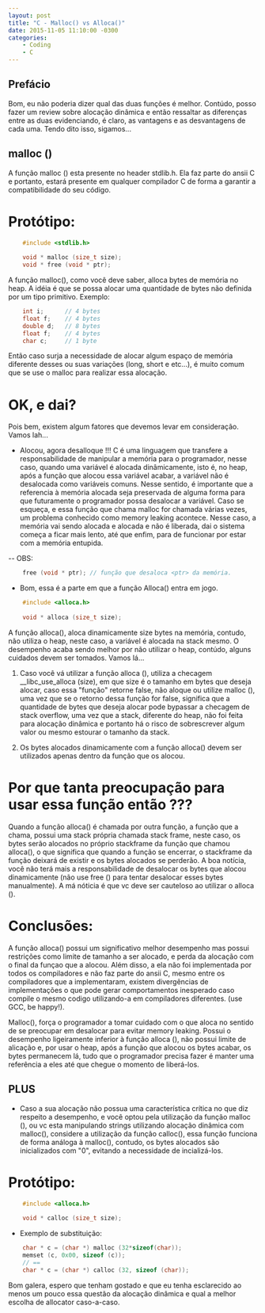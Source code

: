 ```yaml
---
layout: post
title: "C - Malloc() vs Alloca()"
date: 2015-11-05 11:10:00 -0300
categories:
    - Coding
    - C
---
```


## Prefácio

Bom, eu não poderia dizer qual das duas funções é melhor. Contúdo, posso fazer um review sobre 
alocação dinâmica e então ressaltar as diferenças entre as duas evidenciando, é claro, as vantagens
e as desvantagens de cada uma. Tendo dito isso, sigamos...

## malloc ()

A função malloc () esta presente no header stdlib.h. Ela faz parte do ansii C e portanto, estará presente
em qualquer compilador C de forma a garantir a compatibilidade do seu código.

# Protótipo:
~~~ c
    #include <stdlib.h>
    
    void * malloc (size_t size);
    void * free (void * ptr);
~~~

A função malloc(), como você deve saber, alloca <size> bytes de memória no heap. A idéia é que se possa alocar
uma quantidade de bytes não definida por um tipo primitivo. Exemplo:

~~~ c
    int i;      // 4 bytes
    float f;    // 4 bytes
    double d;   // 8 bytes
    float f;    // 4 bytes
    char c;     // 1 byte
~~~

Então caso surja a necessidade de alocar algum espaço de memória diferente desses ou suas variações (long, short e etc...), é muito comum que se use o malloc para realizar essa alocação.


# OK, e dai?

Pois bem, existem algum fatores que devemos levar em consideração. Vamos lah...

 - Alocou, agora desalloque !!!
 C é uma linguagem que transfere a responsabilidade de manipular a memória para o programador, nesse caso, quando uma variável é alocada 
 dinâmicamente, isto é, no heap, após a função que alocou essa variável acabar, a variável não é desalocada como variáveis comuns. Nesse sentido, é importante que a referencia à memória alocada seja preservada de alguma forma para que futuramente o programador possa desalocar a variável. Caso se esqueça, e essa função que chama malloc for chamada várias vezes, um problema conhecido como memory leaking acontece. Nesse caso, a memória vai sendo alocada e alocada e não é liberada, dai o sistema começa a ficar mais lento, até que enfim, para de funcionar por estar com a memória entupida.
 
 -- OBS:

~~~ c
    free (void * ptr); // função que desaloca <ptr> da memória.
~~~

 - Bom, essa é a parte em que a função Alloca() entra em jogo.

~~~ c
    #include <alloca.h>
    
    void * alloca (size_t size);
~~~

A função alloca(), aloca dinamicamente size bytes na memória, contudo, não utiliza o heap, neste caso, a variável é alocada na stack mesmo. O desempenho acaba sendo melhor por não utilizar o heap, contúdo, alguns cuidados devem ser tomados. Vamos lá...

1. Caso você vá utilizar a função alloca (), utiliza a checagem __libc_use_alloca (size), em que size é o tamanho em bytes que deseja alocar,
caso essa "função" retorne false, não aloque ou utilize malloc (), uma vez que se o retorno dessa função for false, significa que a quantidade de bytes que deseja alocar pode bypassar a checagem de stack overflow, uma vez que a stack, diferente do heap, não foi feita para alocação dinâmica e portanto há o risco de sobrescrever algum valor ou mesmo estourar o tamanho da stack.

2. Os bytes alocados dinamicamente com a função alloca() devem ser utilizados apenas dentro da função que os alocou.

# Por que tanta preocupação para usar essa função então ???

Quando a função alloca() é chamada por outra função, a função que a chama, possui uma stack própria chamada stack frame, neste caso, os bytes serão alocados no próprio stackframe da função que chamou alloca(), o que significa que quando a função se encerrar, o stackframe da função deixará de existir e os bytes alocados se perderão. A boa notícia, você não terá mais a responsabilidade de desalocar os bytes que alocou dinamicamente (não use free () para tentar desalocar esses bytes manualmente). A má nóticia é que vc deve ser cauteloso ao utilizar o alloca ().

# Conclusões:

A função alloca() possui um significativo melhor desempenho mas possui restrições como limite de tamanho a ser alocado, e perda da alocação com o final da funçao que a alocou. Além disso, a ela não foi implementada por todos os compiladores e não faz parte do ansii C, mesmo entre os compiladores que a implementaram, existem divergências de implementações o que pode gerar comportamentos inesperado caso compile o mesmo codigo utilizando-a em compiladores diferentes. (use GCC, be happy!).

Malloc(), força o programador a tomar cuidado com o que aloca no sentido de se preocupar em desalocar para evitar memory leaking. Possui o desempenho ligeiramente inferior à função alloca (), não possui limite de alicação e, por usar o heap, após a função que alocou os bytes acabar, os bytes permanecem lá, tudo que o programador precisa fazer é manter uma referência a eles até que chegue o momento de liberá-los.

## PLUS

 - Caso a sua alocação não possua uma característica crítica no que diz respeito a desempenho, e você optou pela utilização da função malloc (), ou vc esta manipulando strings utilizando alocação dinâmica com malloc(), considere a utilização da função calloc(), essa função funciona de forma análoga à malloc(), contudo, os bytes alocados são inicializados com "0", evitando a necessidade de incializá-los.
 
# Protótipo:

~~~ c
    #include <alloca.h>
    
    void * calloc (size_t size);
~~~

 - Exemplo de substituição:
 
~~~ c
    char * c = (char *) malloc (32*sizeof(char));
    memset (c, 0x00, sizeof (c));
    // ==
    char * c = (char *) calloc (32, sizeof (char));
~~~

Bom galera, espero que tenham gostado e que eu tenha esclarecido ao menos um pouco essa questão da alocação dinâmica e qual a melhor
escolha de allocator caso-a-caso.

